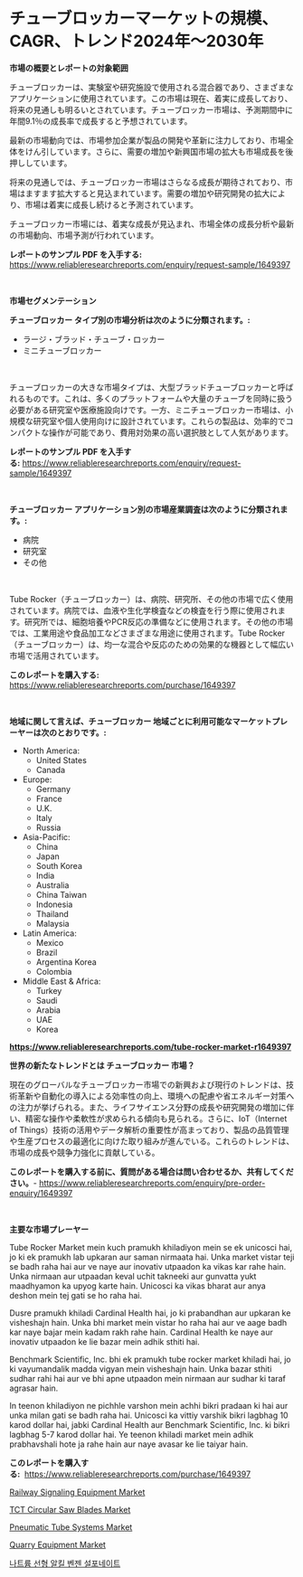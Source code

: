 <p><h1>チューブロッカーマーケットの規模、CAGR、トレンド2024年〜2030年</h1></p><p><strong>市場の概要とレポートの対象範囲</strong></p>
<p><p>チューブロッカーは、実験室や研究施設で使用される混合器であり、さまざまなアプリケーションに使用されています。この市場は現在、着実に成長しており、将来の見通しも明るいとされています。チューブロッカー市場は、予測期間中に年間9.1％の成長率で成長すると予想されています。</p><p>最新の市場動向では、市場参加企業が製品の開発や革新に注力しており、市場全体をけん引しています。さらに、需要の増加や新興国市場の拡大も市場成長を後押ししています。</p><p>将来の見通しでは、チューブロッカー市場はさらなる成長が期待されており、市場はますます拡大すると見込まれています。需要の増加や研究開発の拡大により、市場は着実に成長し続けると予測されています。</p><p>チューブロッカー市場には、着実な成長が見込まれ、市場全体の成長分析や最新の市場動向、市場予測が行われています。</p></p>
<p><strong>レポートのサンプル PDF を入手する:</strong> <a href="https://www.reliableresearchreports.com/enquiry/request-sample/1649397">https://www.reliableresearchreports.com/enquiry/request-sample/1649397</a></p>
<p>&nbsp;</p>
<p><strong>市場セグメンテーション</strong></p>
<p><strong>チューブロッカー タイプ別の市場分析は次のように分類されます。:</strong></p>
<p><ul><li>ラージ・ブラッド・チューブ・ロッカー</li><li>ミニチューブロッカー</li></ul></p>
<p>&nbsp;</p>
<p><p>チューブロッカーの大きな市場タイプは、大型ブラッドチューブロッカーと呼ばれるものです。これは、多くのプラットフォームや大量のチューブを同時に扱う必要がある研究室や医療施設向けです。一方、ミニチューブロッカー市場は、小規模な研究室や個人使用向けに設計されています。これらの製品は、効率的でコンパクトな操作が可能であり、費用対効果の高い選択肢として人気があります。</p></p>
<p><strong>レポートのサンプル PDF を入手する:</strong>&nbsp;<a href="https://www.reliableresearchreports.com/enquiry/request-sample/1649397">https://www.reliableresearchreports.com/enquiry/request-sample/1649397</a></p>
<p>&nbsp;</p>
<p><strong> チューブロッカー アプリケーション別の市場産業調査は次のように分類されます。:</strong></p>
<p><ul><li>病院</li><li>研究室</li><li>その他</li></ul></p>
<p>&nbsp;</p>
<p><p>Tube Rocker（チューブロッカー）は、病院、研究所、その他の市場で広く使用されています。病院では、血液や生化学検査などの検査を行う際に使用されます。研究所では、細胞培養やPCR反応の準備などに使用されます。その他の市場では、工業用途や食品加工などさまざまな用途に使用されます。Tube Rocker（チューブロッカー）は、均一な混合や反応のための効果的な機器として幅広い市場で活用されています。</p></p>
<p><strong>このレポートを購入する:</strong>&nbsp; <a href="https://www.reliableresearchreports.com/purchase/1649397">https://www.reliableresearchreports.com/purchase/1649397</a></p>
<p>&nbsp;</p>
<p><strong>地域に関して言えば、チューブロッカー 地域ごとに利用可能なマーケットプレーヤーは次のとおりです。:</strong></p>
<p><ul>
    <li>
        North America:
        <ul>
            <li>United States</li>
            <li>Canada</li>
        </ul>
    </li>
    <li>
        Europe:
        <ul>
            <li>Germany</li>
            <li>France</li>
            <li>U.K.</li>
            <li>Italy</li>
            <li>Russia</li>
        </ul>
    </li>
    <li>
        Asia-Pacific:
        <ul>
            <li>China</li>
            <li>Japan</li>
            <li>South Korea</li>
            <li>India</li>
            <li>Australia</li>
            <li>China Taiwan</li>
            <li>Indonesia</li>
            <li>Thailand</li>
            <li>Malaysia</li>
        </ul>
    </li>
    <li>
        Latin America:
        <ul>
            <li>Mexico</li>
            <li>Brazil</li>
            <li>Argentina Korea</li>
            <li>Colombia</li>
        </ul>
    </li>
    <li>
        Middle East & Africa:
        <ul>
            <li>Turkey</li>
            <li>Saudi</li>
            <li>Arabia</li>
            <li>UAE</li>
            <li>Korea</li>
        </ul>
    </li>
    </ul></p>
<p><strong><a href="https://www.reliableresearchreports.com/tube-rocker-market-r1649397">https://www.reliableresearchreports.com/tube-rocker-market-r1649397</a></strong>&nbsp;</p>
<p><strong>世界の新たなトレンドとは チューブロッカー 市場？</strong></p>
<p><p>現在のグローバルなチューブロッカー市場での新興および現行のトレンドは、技術革新や自動化の導入による効率性の向上、環境への配慮や省エネルギー対策への注力が挙げられる。また、ライフサイエンス分野の成長や研究開発の増加に伴い、精密な操作や柔軟性が求められる傾向も見られる。さらに、IoT（Internet of Things）技術の活用やデータ解析の重要性が高まっており、製品の品質管理や生産プロセスの最適化に向けた取り組みが進んでいる。これらのトレンドは、市場の成長や競争力強化に貢献している。</p></p>
<p><strong>このレポートを購入する前に、質問がある場合は問い合わせるか、共有してください。</strong>- <a href="https://www.reliableresearchreports.com/enquiry/pre-order-enquiry/1649397">https://www.reliableresearchreports.com/enquiry/pre-order-enquiry/1649397</a></p>
<p>&nbsp;</p>
<p><strong>主要な市場プレーヤー</strong></p>
<p><p>Tube Rocker Market mein kuch pramukh khiladiyon mein se ek unicosci hai, jo ki ek pramukh lab upkaran aur saman nirmaata hai. Unka market vistar teji se badh raha hai aur ve naye aur inovativ utpaadon ka vikas kar rahe hain. Unka nirmaan aur utpaadan keval uchit takneeki aur gunvatta yukt maadhyamon ka upyog karte hain. Unicosci ka vikas bharat aur anya deshon mein tej gati se ho raha hai.</p><p>Dusre pramukh khiladi Cardinal Health hai, jo ki prabandhan aur upkaran ke visheshajn hain. Unka bhi market mein vistar ho raha hai aur ve aage badh kar naye bajar mein kadam rakh rahe hain. Cardinal Health ke naye aur inovativ utpaadon ke lie bazar mein adhik sthiti hai.</p><p>Benchmark Scientific, Inc. bhi ek pramukh tube rocker market khiladi hai, jo ki vayumandalik madda vigyan mein visheshajn hain. Unka bazar sthiti sudhar rahi hai aur ve bhi apne utpaadon mein nirmaan aur sudhar ki taraf agrasar hain.</p><p>In teenon khiladiyon ne pichhle varshon mein achhi bikri pradaan ki hai aur unka milan gati se badh raha hai. Unicosci ka vittiy varshik bikri lagbhag 10 karod dollar hai, jabki Cardinal Health aur Benchmark Scientific, Inc. ki bikri lagbhag 5-7 karod dollar hai. Ye teenon khiladi market mein adhik prabhavshali hote ja rahe hain aur naye avasar ke lie taiyar hain.</p></p>
<p><strong>このレポートを購入する:</strong>&nbsp;&nbsp;<a href="https://www.reliableresearchreports.com/purchase/1649397">https://www.reliableresearchreports.com/purchase/1649397</a></p>
<p><p><a href="https://github.com/bmorecock/Market-Research-Report-List-2/blob/main/railway-signaling-equipment-market.md">Railway Signaling Equipment Market</a></p><p><a href="https://www.linkedin.com/pulse/tct-circular-saw-blades-market-provides-detailed-segmentation-klpgf?trackingId=f7%2BrxD1cJN5P06QFS8%2Fevg%3D%3D">TCT Circular Saw Blades Market</a></p><p><a href="https://view.publitas.com/reportprime-1/pneumatic-tube-systems-market-competitive-analysis-market-trends-and-forecast-to-2031/">Pneumatic Tube Systems Market</a></p><p><a href="https://github.com/Krish2023na/Market-Research-Report-List-4/blob/main/quarry-equipment-market.md">Quarry Equipment Market</a></p><p><a href="https://github.com/Skyleitney456456/Market-Research-Report-List-1/blob/main/778068026080.md">나트륨 선형 알킬 벤젠 설포네이트</a></p></p>